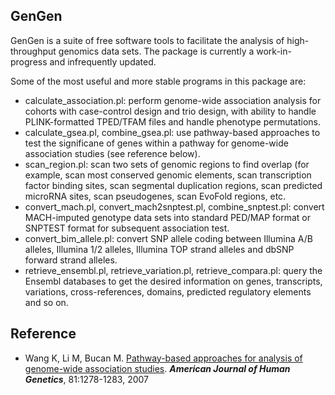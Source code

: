 ## GenGen

GenGen is a suite of free software tools to facilitate the analysis of high-throughput genomics data sets. The package is currently a work-in-progress and infrequently updated.

Some of the most useful and more stable programs in this package are:
- calculate_association.pl: perform genome-wide association analysis for cohorts with case-control design and trio design, with ability to handle PLINK-formatted TPED/TFAM files and handle phenotype permutations.
- calculate_gsea.pl, combine_gsea.pl: use pathway-based approaches to test the significane of genes within a pathway for genome-wide association studies (see reference below).
- scan_region.pl: scan two sets of genomic regions to find overlap (for example, scan most conserved genomic elements, scan transcription factor binding sites, scan segmental duplication regions, scan predicted microRNA sites, scan pseudogenes, scan EvoFold regions, etc.
- convert_mach.pl, convert_mach2snptest.pl, combine_snptest.pl: convert MACH-imputed genotype data sets into standard PED/MAP format or SNPTEST format for subsequent association test.
- convert_bim_allele.pl: convert SNP allele coding between Illumina A/B alleles, Illumina 1/2 alleles, Illumina TOP strand alleles and dbSNP forward strand alleles.
- retrieve_ensembl.pl, retrieve_variation.pl, retrieve_compara.pl: query the Ensembl databases to get the desired information on genes, transcripts, variations, cross-references, domains, predicted regulatory elements and so on.

## Reference

- Wang K, Li M, Bucan M. [Pathway-based approaches for analysis of genome-wide association studies](http://www.cell.com/ajhg/abstract/S0002-9297(07)63775-6). _**American Journal of Human Genetics**_, 81:1278-1283, 2007
